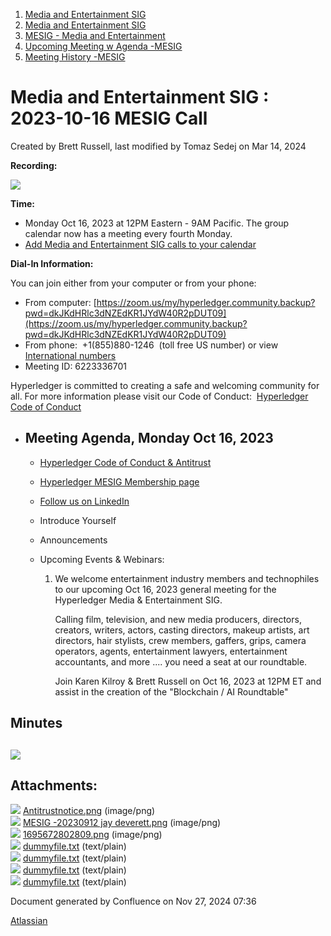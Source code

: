 1. [Media and Entertainment SIG](index.html)
2. [Media and Entertainment SIG](Media-and-Entertainment-SIG_21430277.html)
3. [MESIG - Media and Entertainment](MESIG---Media-and-Entertainment_21446135.html)
4. [Upcoming Meeting w Agenda -MESIG](Upcoming-Meeting-w-Agenda--MESIG_21446625.html)
5. [Meeting History -MESIG](Meeting-History--MESIG_21446695.html)

# Media and Entertainment SIG : 2023-10-16 MESIG Call

Created by Brett Russell, last modified by Tomaz Sedej on Mar 14, 2024

**Recording:**

[**![](attachments/21447578/21458663.png?height=250)**](https://youtu.be/9gKI7q_3Vaw)

**Time:**

- Monday Oct 16, 2023 at 12PM Eastern - 9AM Pacific. The group calendar now has a meeting every fourth Monday.
- [Add Media and Entertainment SIG calls to your calendar](https://lists.hyperledger.org/g/media-entertainment-sig/ics/9762132/457217224/feed.ics)

**Dial-In Information:**

You can join either from your computer or from your phone:

- From computer: [https://zoom.us/my/hyperledger.community.backup?pwd=dkJKdHRlc3dNZEdKR1JYdW40R2pDUT09](https://zoom.us/my/hyperledger.community.backup?pwd=dkJKdHRlc3dNZEdKR1JYdW40R2pDUT09)
- From phone:  +1(855)880-1246  (toll free US number) or view  [International numbers](https://zoom.us/u/bAaJoyznp)
- Meeting ID: 6223336701
  

Hyperledger is committed to creating a safe and welcoming community for all. For more information please visit our Code of Conduct:  [Hyperledger Code of Conduct](https://lf-hyperledger.atlassian.net/wiki/display/HYP/Hyperledger+Code+of+Conduct)

- ## **Meeting Agenda, Monday Oct 16, 2023**
  
  - [Hyperledger Code of Conduct &amp; Antitrust](https://lf-hyperledger.atlassian.net/wiki/display/HYP/Hyperledger+Code+of+Conduct)
  - [Hyperledger MESIG Membership page](https://lf-hyperledger.atlassian.net/wiki/display/MESIG/MESIG+New+Member+Center)
  - [Follow us on LinkedIn](https://www.linkedin.com/showcase/hyperledger-media-entertainment-sig/)
  - Introduce Yourself
  - Announcements
  - Upcoming Events &amp; Webinars:
    
    1. We welcome entertainment industry members and technophiles to our upcoming Oct 16, 2023 general meeting for the Hyperledger Media &amp; Entertainment SIG.
       
       Calling film, television, and new media producers, directors, creators, writers, actors, casting directors, makeup artists, art directors, hair stylists, crew members, gaffers, grips, camera operators, agents, entertainment lawyers, entertainment accountants, and more .... you need a seat at our roundtable.
       
       Join Karen Kilroy &amp; Brett Russell on Oct 16, 2023 at 12PM ET and assist in the creation of the "Blockchain / AI Roundtable"

## **Minutes**

## **![](attachments/21447578/21458660.png?height=250)**

## Attachments:

![](images/icons/bullet_blue.gif) [Antitrustnotice.png](attachments/21447578/21458660.png) (image/png)  
![](images/icons/bullet_blue.gif) [MESIG -20230912 jay deverett.png](attachments/21447578/21458659.png) (image/png)  
![](images/icons/bullet_blue.gif) [1695672802809.png](attachments/21447578/21458663.png) (image/png)  
![](images/icons/bullet_blue.gif) [dummyfile.txt](attachments/21447578/21458665.txt) (text/plain)  
![](images/icons/bullet_blue.gif) [dummyfile.txt](attachments/21447578/21458658.txt) (text/plain)  
![](images/icons/bullet_blue.gif) [dummyfile.txt](attachments/21447578/21458661.txt) (text/plain)  
![](images/icons/bullet_blue.gif) [dummyfile.txt](attachments/21447578/21458662.txt) (text/plain)

Document generated by Confluence on Nov 27, 2024 07:36

[Atlassian](http://www.atlassian.com/)
